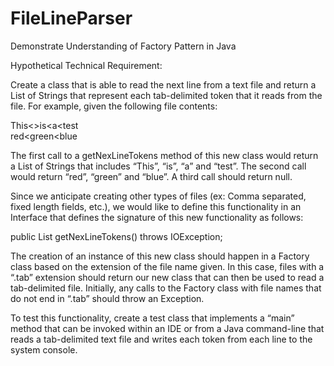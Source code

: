 # FileLineParser

Demonstrate Understanding of Factory Pattern in Java

Hypothetical Technical Requirement:

Create a class that is able to read the next line from a text file and return a List of Strings that represent each tab-delimited token that it reads from the file. For example, given the following file contents:

This<<tab>>is<<tab>a<<tab>test
 <br>
red<<tab>green<<tab>blue

 The first call to a getNexLineTokens method of this new class would return a List of Strings that includes “This”, “is”, “a” and “test”.  The second call would return “red”, “green” and “blue”.  A third call should return null.

Since we anticipate creating other types of files (ex: Comma separated, fixed length fields, etc.), we would like to define this functionality in an Interface that defines the signature of this new functionality as follows:

public List<String> getNexLineTokens() throws IOException;

The creation of an instance of this new class should happen in a Factory class based on the extension of the file name given. In this case, files with a “.tab” extension should return our new class that can then be used to read a tab-delimited file.  Initially, any calls to the Factory class with file names that do not end in “.tab” should throw an Exception.

To test this functionality, create a test class that implements a “main” method that can be invoked within an IDE or from a Java command-line that reads a tab-delimited text file and writes each token from each line to the system console.
